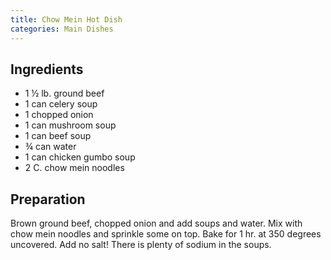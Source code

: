 ```yaml
---
title: Chow Mein Hot Dish
categories: Main Dishes
---
```


## Ingredients

- 1 ½ lb. ground beef
- 1 can celery soup
- 1 chopped onion
- 1 can mushroom soup
- 1 can beef soup
- ¾ can water
- 1 can chicken gumbo soup
- 2 C. chow mein noodles

## Preparation

Brown ground beef, chopped onion and add soups and water.  Mix with chow mein noodles and sprinkle some on  top.  Bake for 1 hr. at 350 degrees uncovered.  Add no salt!  There is plenty of sodium in the soups.

